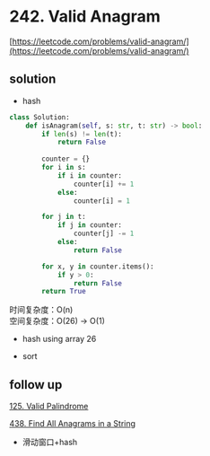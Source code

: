 # 242. Valid Anagram
[https://leetcode.com/problems/valid-anagram/](https://leetcode.com/problems/valid-anagram/)


## solution

- hash
```python
class Solution:
    def isAnagram(self, s: str, t: str) -> bool:
        if len(s) != len(t):
            return False
        
        counter = {}
        for i in s:
            if i in counter:
                counter[i] += 1
            else:
                counter[i] = 1

        for j in t:
            if j in counter:
                counter[j] -= 1
            else:
                return False

        for x, y in counter.items():
            if y > 0:
                return False
        return True
```
时间复杂度：O(n) <br>
空间复杂度：O(26) -> O(1)

- hash using array 26

- sort


## follow up

[125. Valid Palindrome](../01_two_pointers/125.%20Valid%20Palindrome.md)


[438. Find All Anagrams in a String](https://leetcode.com/problems/find-all-anagrams-in-a-string/description/)
- 滑动窗口+hash
```python

```
